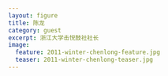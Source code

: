 ```yaml
---
layout: figure
title: 陈龙
category: guest
excerpt: 浙江大学击悦鼓社社长
image:
  feature: 2011-winter-chenlong-feature.jpg
  teaser: 2011-winter-chenlong-teaser.jpg
---
```



